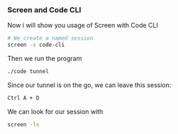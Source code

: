 ### Screen and Code CLI
Now i will show you usage of Screen with Code CLI

```bash
# We create a named session
screen -s code-cli
```
Then we run the program
```bash
./code tunnel
```
Since our tunnel is on the go, we can leave this session:
```bash
Ctrl A + D
```
We can look for our session with
```bash
screen -ls
```